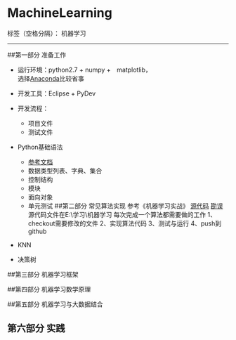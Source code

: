 ﻿# MachineLearning

标签（空格分隔）： 机器学习

---
##第一部分 准备工作
* 运行环境：python2.7 + numpy +　matplotlib，    
选择[Anaconda](https://www.continuum.io)比较省事    
* 开发工具：Eclipse + PyDev
* 开发流程：
    * 项目文件
    * 测试文件
* Python基础语法
    * [参考文档](http://python.usyiyi.cn/python_278/library/index.html#)
    * 数据类型列表、字典、集合
    * 控制结构
    * 模块
    * 面向对象
    * 单元测试
##第二部分 常见算法实现
参考《机器学习实战》    [源代码](https://manning.com/books/machine-learning-in-action)    [勘误](https://manning-content.s3.amazonaws.com/download/8/94d527f-01ea-4fe5-926a-9d0b77bed50e/Harrington_MachineLearninginAction_Err2.htm)    源代码文件在E:\学习\机器学习
每次完成一个算法都需要做的工作
1、checkout需要修改的文件
2、实现算法代码
3、测试与运行
4、push到github

* KNN
* 决策树


##第三部分 机器学习框架

##第四部分 机器学习数学原理

##第五部分 机器学习与大数据结合

## 第六部分 实践




